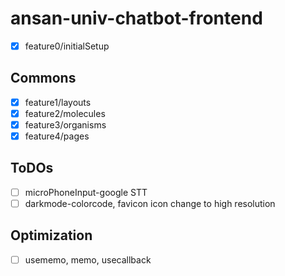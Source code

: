 # ansan-univ-chatbot-frontend

- [x] feature0/initialSetup

## Commons

- [x] feature1/layouts
- [x] feature2/molecules
- [x] feature3/organisms
- [x] feature4/pages

## ToDOs

- [ ] microPhoneInput-google STT
- [ ] darkmode-colorcode, favicon icon change to high resolution

## Optimization

- [ ] usememo, memo, usecallback
